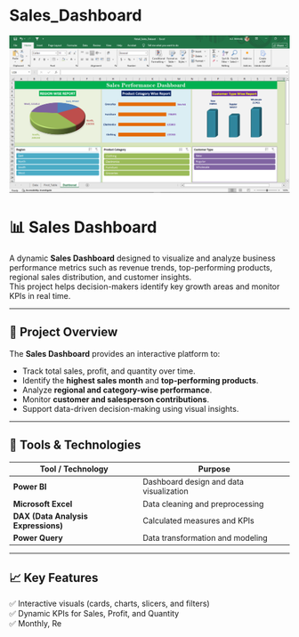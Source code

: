 # Sales_Dashboard
![Dashboard](Dashboard_Retail_Store.png)
# 📊 Sales Dashboard

A dynamic **Sales Dashboard** designed to visualize and analyze business performance metrics such as revenue trends, top-performing products, regional sales distribution, and customer insights.  
This project helps decision-makers identify key growth areas and monitor KPIs in real time.

---

## 🚀 Project Overview

The **Sales Dashboard** provides an interactive platform to:
- Track total sales, profit, and quantity over time.
- Identify the **highest sales month** and **top-performing products**.
- Analyze **regional and category-wise performance**.
- Monitor **customer and salesperson contributions**.
- Support data-driven decision-making using visual insights.

---

## 🧰 Tools & Technologies

| Tool / Technology | Purpose |
|--------------------|----------|
| **Power BI** | Dashboard design and data visualization |
| **Microsoft Excel** | Data cleaning and preprocessing |
| **DAX (Data Analysis Expressions)** | Calculated measures and KPIs |
| **Power Query** | Data transformation and modeling |

---

## 📈 Key Features

✅ Interactive visuals (cards, charts, slicers, and filters)  
✅ Dynamic KPIs for Sales, Profit, and Quantity  
✅ Monthly, Re
